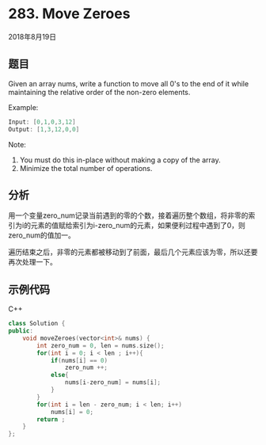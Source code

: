 # 283. Move Zeroes

2018年8月19日

## 题目

Given an array nums, write a function to move all 0's to the end of it while maintaining the relative order of the non-zero elements.

Example:

```cpp
Input: [0,1,0,3,12]
Output: [1,3,12,0,0]
```

Note:

1. You must do this in-place without making a copy of the array.
2. Minimize the total number of operations.

## 分析

用一个变量zero_num记录当前遇到的零的个数，接着遍历整个数组，将非零的索引为i的元素的值赋给索引为i-zero_num的元素，如果便利过程中遇到了0，则zero_num的值加一。

遍历结束之后，非零的元素都被移动到了前面，最后几个元素应该为零，所以还要再次处理一下。

## 示例代码

C++

```cpp
class Solution {
public:
    void moveZeroes(vector<int>& nums) {
        int zero_num = 0, len = nums.size();
        for(int i = 0; i < len ; i++){
            if(nums[i] == 0)
                zero_num ++;
            else{
                nums[i-zero_num] = nums[i];
            }
        }
        for(int i = len - zero_num; i < len; i++)
            nums[i] = 0;
        return ;
    }
};
```